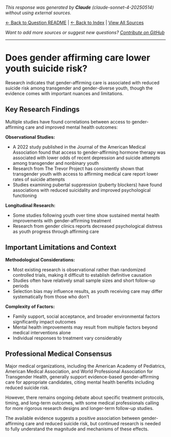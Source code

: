 <!-- 
Generated by: claude
Model: claude-sonnet-4-20250514
Prompt type: default
Tools enabled: False
Generated at: 2025-06-26T22:08:29.786181
-->

*This response was generated by **Claude** (claude-sonnet-4-20250514) without using external sources.*

[← Back to Question README](README.md) | [← Back to Index](../README.md) | [View All Sources](../allsources.md)

*Want to add more sources or suggest new questions? [Contribute on GitHub](https://github.com/justinwest/SuggestedSources)*

---

# Does gender affirming care lower youth suicide risk?

Research indicates that gender-affirming care is associated with reduced suicide risk among transgender and gender-diverse youth, though the evidence comes with important nuances and limitations.

## Key Research Findings

Multiple studies have found correlations between access to gender-affirming care and improved mental health outcomes:

**Observational Studies:**
- A 2022 study published in the Journal of the American Medical Association found that access to gender-affirming hormone therapy was associated with lower odds of recent depression and suicide attempts among transgender and nonbinary youth
- Research from The Trevor Project has consistently shown that transgender youth with access to affirming medical care report lower rates of suicide attempts
- Studies examining pubertal suppression (puberty blockers) have found associations with reduced suicidality and improved psychological functioning

**Longitudinal Research:**
- Some studies following youth over time show sustained mental health improvements with gender-affirming treatment
- Research from gender clinics reports decreased psychological distress as youth progress through affirming care

## Important Limitations and Context

**Methodological Considerations:**
- Most existing research is observational rather than randomized controlled trials, making it difficult to establish definitive causation
- Studies often have relatively small sample sizes and short follow-up periods
- Selection bias may influence results, as youth receiving care may differ systematically from those who don't

**Complexity of Factors:**
- Family support, social acceptance, and broader environmental factors significantly impact outcomes
- Mental health improvements may result from multiple factors beyond medical interventions alone
- Individual responses to treatment vary considerably

## Professional Medical Consensus

Major medical organizations, including the American Academy of Pediatrics, American Medical Association, and World Professional Association for Transgender Health, generally support evidence-based gender-affirming care for appropriate candidates, citing mental health benefits including reduced suicide risk.

However, there remains ongoing debate about specific treatment protocols, timing, and long-term outcomes, with some medical professionals calling for more rigorous research designs and longer-term follow-up studies.

The available evidence suggests a positive association between gender-affirming care and reduced suicide risk, but continued research is needed to fully understand the magnitude and mechanisms of these effects.